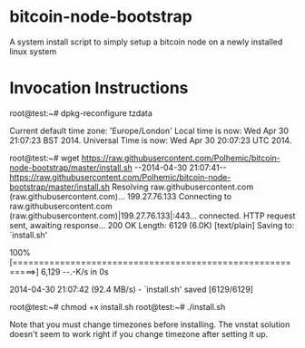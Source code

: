 bitcoin-node-bootstrap
======================

A system install script to simply setup a bitcoin node on a newly installed linux system

Invocation Instructions
=======================

  root@test:~# dpkg-reconfigure tzdata
  
  Current default time zone: 'Europe/London'
  Local time is now:      Wed Apr 30 21:07:23 BST 2014.
  Universal Time is now:  Wed Apr 30 20:07:23 UTC 2014.
  
  root@test:~# wget https://raw.githubusercontent.com/Polhemic/bitcoin-node-bootstrap/master/install.sh
  --2014-04-30 21:07:41--  https://raw.githubusercontent.com/Polhemic/bitcoin-node-bootstrap/master/install.sh
  Resolving raw.githubusercontent.com (raw.githubusercontent.com)... 199.27.76.133
  Connecting to raw.githubusercontent.com (raw.githubusercontent.com)|199.27.76.133|:443... connected.
  HTTP request sent, awaiting response... 200 OK
  Length: 6129 (6.0K) [text/plain]
  Saving to: `install.sh'
  
  100%[==========================================================>] 6,129       --.-K/s   in 0s
  
  2014-04-30 21:07:42 (92.4 MB/s) - `install.sh' saved [6129/6129]
  
  root@test:~# chmod +x install.sh
  root@test:~# ./install.sh

Note that you must change timezones before installing. The vnstat solution doesn't seem to work right if you change timezone after setting it up.
